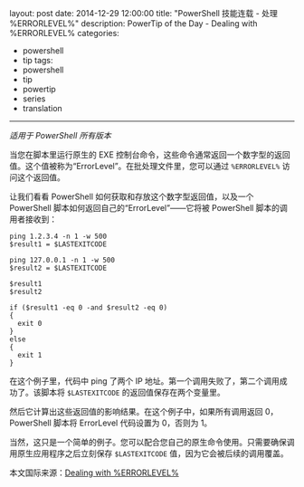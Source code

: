 layout: post
date: 2014-12-29 12:00:00
title: "PowerShell 技能连载 - 处理 %ERRORLEVEL%"
description: PowerTip of the Day - Dealing with %ERRORLEVEL%
categories:
- powershell
- tip
tags:
- powershell
- tip
- powertip
- series
- translation
---
_适用于 PowerShell 所有版本_

当您在脚本里运行原生的 EXE 控制台命令，这些命令通常返回一个数字型的返回值。这个值被称为“ErrorLevel”。在批处理文件里，您可以通过 `%ERRORLEVEL%` 访问这个返回值。

让我们看看 PowerShell 如何获取和存放这个数字型返回值，以及一个 PowerShell 脚本如何返回自己的“ErrorLevel”——它将被 PowerShell 脚本的调用者接收到：

    ping 1.2.3.4 -n 1 -w 500
    $result1 = $LASTEXITCODE
    
    ping 127.0.0.1 -n 1 -w 500
    $result2 = $LASTEXITCODE
    
    $result1
    $result2
    
    if ($result1 -eq 0 -and $result2 -eq 0)
    {
      exit 0
    }
    else
    {
      exit 1
    } 

在这个例子里，代码中 ping 了两个 IP 地址。第一个调用失败了，第二个调用成功了。该脚本将 `$LASTEXITCODE` 的返回值保存在两个变量里。

然后它计算出这些返回值的影响结果。在这个例子中，如果所有调用返回 0，PowerShell 脚本将 ErrorLevel 代码设置为 0，否则为 1。

当然，这只是一个简单的例子。您可以配合您自己的原生命令使用。只需要确保调用原生应用程序之后立刻保存 `$LASTEXITCODE` 值，因为它会被后续的调用覆盖。

<!--more-->
本文国际来源：[Dealing with %ERRORLEVEL%](http://community.idera.com/powershell/powertips/b/tips/posts/dealing-with-errorlevel)
